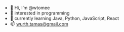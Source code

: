 - 👋 Hi, I’m @wtomee
- 👀 interested in programming
- 🌱 currently learning Java, Python, JavaScript, React 
- 📫 wurth.tamas@gmail.com

<!---
wtomee/wtomee is a ✨ special ✨ repository because its `README.md` (this file) appears on your GitHub profile.
You can click the Preview link to take a look at your changes.
--->
